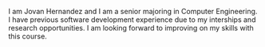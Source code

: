 I am Jovan Hernandez and I am a senior majoring in Computer Engineering. I have previous software development experience due to my interships and research opportunities. I am looking forward to improving on my skills with this course.
